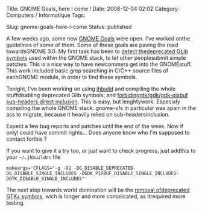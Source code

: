 Title: GNOME Goals, here I come !
Date: 2008-12-04 02:02
Category: Computers / Informatique
Tags:

Slug: gnome-goals-here-i-come
Status: published

A few weeks ago, some new [GNOME Goals](\%22http://live.gnome.org/GnomeGoals\%22) were open. I've worked onthe guidelines of some of them. Some of these goals are paving the road towardsGNOME 3.0. My first task has been to [detect thedeprecated GLib symbols](\%22http://live.gnome.org/GnomeGoals/RemoveDeprecatedSymbols/Glib\%22) used within the GNOME stack, to let other peoplesubmit simple patches. This is a nice way to have newcommers get into the GNOMEstuff. This work included basic grep searching in C/C++ source files of eachGNOME module, in order to find these symbols.

Tonight, I've been working on using [jhbuild](\%22http://live.gnome.org/Jhbuild\%22) and compiling the whole stuffdisabling deprecated Glib symbols, and [forbidinggtk/gdk/gdk-pixbuf sub-headers direct inclusion](\%22http://live.gnome.org/GnomeGoals/CleanupGTKIncludes\%22). This is easy, but lenghtywork. Especialy compiling the whole GNOME stack. gnome-vfs in particular was apain in the ass to migrate, because it heavily relied on sub-headersinclusion.

Expect a few bug reports and patches until the end of the week. Now if onlyI could have commit rights... Does anyone know who I'm supposed to contact forthis ?

If you want to give it a try too, or just want to check progress, just addthis to your `~/.jhbuildrc` file

`makeargs='CFLAGS="-g -O2 -DG_DISABLE_DEPRECATED-DG_DISABLE_SINGLE_INCLUDES -DGDK_PIXBUF_DISABLE_SINGLE_INCLUDES-DGTK_DISABLE_SINGLE_INCLUDES"'`

The next step towards world domination will be the [removal ofdeprecated GTK+ symbols](\%22http://live.gnome.org/GnomeGoals/RemoveDeprecatedSymbols/GTK%2B\%22), wich is longer and more complicated, as itrequired more testing.
